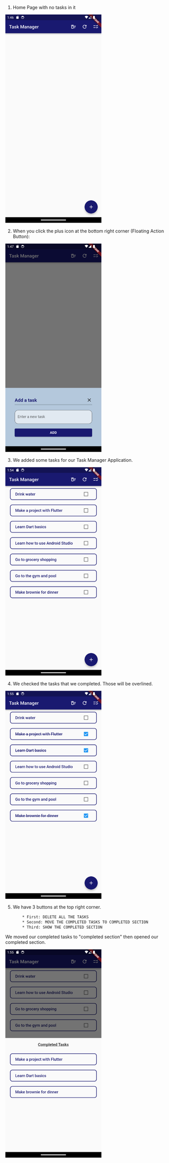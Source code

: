 1. Home Page with no tasks in it

<img src="https://github.com/akkaya1/Task-Manager-App-with-Flutter/blob/main/screenshots/1.png" alt="Home Page with no tasks in it" width="300"/>

2. When you click the plus icon at the bottom right corner (Floating Action Button):

<img src="https://github.com/akkaya1/Task-Manager-App-with-Flutter/blob/main/screenshots/2.png" alt="When you click the plus icon at the bottom right corner (Floating Action Button):" width="300"/>

3. We added some tasks for our Task Manager Application.

<img src="https://github.com/akkaya1/Task-Manager-App-with-Flutter/blob/main/screenshots/3.png" alt="We added some tasks for our Task Manager Application" width="300"/>

4. We checked the tasks that we completed. Those will be overlined.

<img src="https://github.com/akkaya1/Task-Manager-App-with-Flutter/blob/main/screenshots/4.png" alt="We checked the tasks that we completed. Those will be overlined" width="300"/>

5. We have 3 buttons at the top right corner.
   
           * First: DELETE ALL THE TASKS
           * Second: MOVE THE COMPLETED TASKS TO COMPLETED SECTION
           * Third: SHOW THE COMPLETED SECTION

We moved our completed tasks to "completed section" then opened our completed section.

<img src="https://github.com/akkaya1/Task-Manager-App-with-Flutter/blob/main/screenshots/6.png" alt="MOVE THE COMPLETED TASKS TO COMPLETED SECTION" width="300"/>

